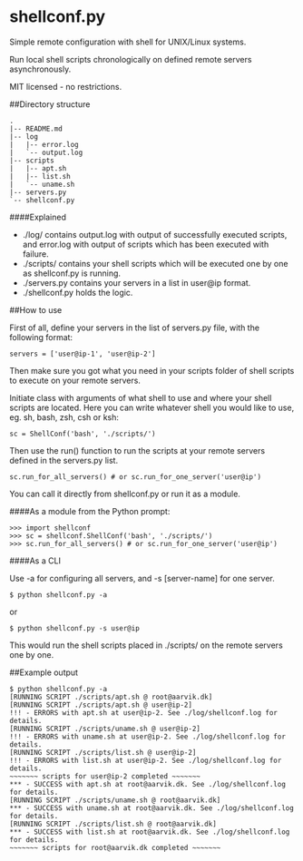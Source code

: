 shellconf.py
============

Simple remote configuration with shell for UNIX/Linux systems.

Run local shell scripts chronologically on defined remote servers asynchronously.

MIT licensed - no restrictions.

##Directory structure
  
    .
    |-- README.md
    |-- log
    |   |-- error.log
    |   `-- output.log
    |-- scripts
    |   |-- apt.sh
    |   |-- list.sh
    |   `-- uname.sh
    |-- servers.py
    `-- shellconf.py
    
####Explained

* ./log/ contains output.log with output of successfully executed scripts, and error.log with output of scripts which has been executed with failure.
* ./scripts/ contains your shell scripts which will be executed one by one as shellconf.py is running.
* ./servers.py contains your servers in a list in user@ip format.
* ./shellconf.py holds the logic.

##How to use

First of all, define your servers in the list of servers.py file, with the following format:

    servers = ['user@ip-1', 'user@ip-2']
  
Then make sure you got what you need in your scripts folder of shell scripts to execute on your remote servers.

Initiate class with arguments of what shell to use and where your shell scripts are located. Here you can write whatever shell you would like to use, eg. sh, bash, zsh, csh or ksh:

    sc = ShellConf('bash', './scripts/')
  
Then use the run() function to run the scripts at your remote servers defined in the servers.py list.

    sc.run_for_all_servers() # or sc.run_for_one_server('user@ip')
  
You can call it directly from shellconf.py or run it as a module. 

####As a module from the Python prompt:

    >>> import shellconf
    >>> sc = shellconf.ShellConf('bash', './scripts/')
    >>> sc.run_for_all_servers() # or sc.run_for_one_server('user@ip')
  
####As a CLI

Use -a for configuring all servers, and -s [server-name] for one server.
  
    $ python shellconf.py -a

or

    $ python shellconf.py -s user@ip

This would run the shell scripts placed in ./scripts/ on the remote servers one by one.

##Example output
    
    $ python shellconf.py -a
    [RUNNING SCRIPT ./scripts/apt.sh @ root@aarvik.dk]
    [RUNNING SCRIPT ./scripts/apt.sh @ user@ip-2]
    !!! - ERRORS with apt.sh at user@ip-2. See ./log/shellconf.log for details.
    [RUNNING SCRIPT ./scripts/uname.sh @ user@ip-2]
    !!! - ERRORS with uname.sh at user@ip-2. See ./log/shellconf.log for details.
    [RUNNING SCRIPT ./scripts/list.sh @ user@ip-2]
    !!! - ERRORS with list.sh at user@ip-2. See ./log/shellconf.log for details.
    ~~~~~~~ scripts for user@ip-2 completed ~~~~~~~
    *** - SUCCESS with apt.sh at root@aarvik.dk. See ./log/shellconf.log for details.
    [RUNNING SCRIPT ./scripts/uname.sh @ root@aarvik.dk]
    *** - SUCCESS with uname.sh at root@aarvik.dk. See ./log/shellconf.log for details.
    [RUNNING SCRIPT ./scripts/list.sh @ root@aarvik.dk]
    *** - SUCCESS with list.sh at root@aarvik.dk. See ./log/shellconf.log for details.
    ~~~~~~~ scripts for root@aarvik.dk completed ~~~~~~~
